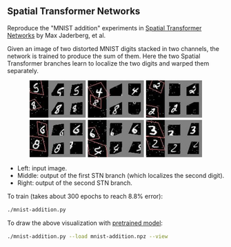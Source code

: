 ## Spatial Transformer Networks

Reproduce the "MNIST addition" experiments in
[Spatial Transformer Networks](https://arxiv.org/abs/1506.02025)
by Max Jaderberg, et al.

Given an image of two distorted MNIST digits stacked in two channels, the network is trained to
produce the sum of them.
Here the two Spatial Transformer branches learn to localize the two digits
and warped them separately.

<p align="center"> <img src="./demo.jpg" width="400"> </p>

* Left: input image.
* Middle: output of the first STN branch (which localizes the second digit).
* Right: output of the second STN branch.

To train (takes about 300 epochs to reach 8.8% error):
```bash
./mnist-addition.py
```

To draw the above visualization with [pretrained model](http://models.tensorpack.com/SpatialTransformer/):
```bash
./mnist-addition.py --load mnist-addition.npz --view
```
